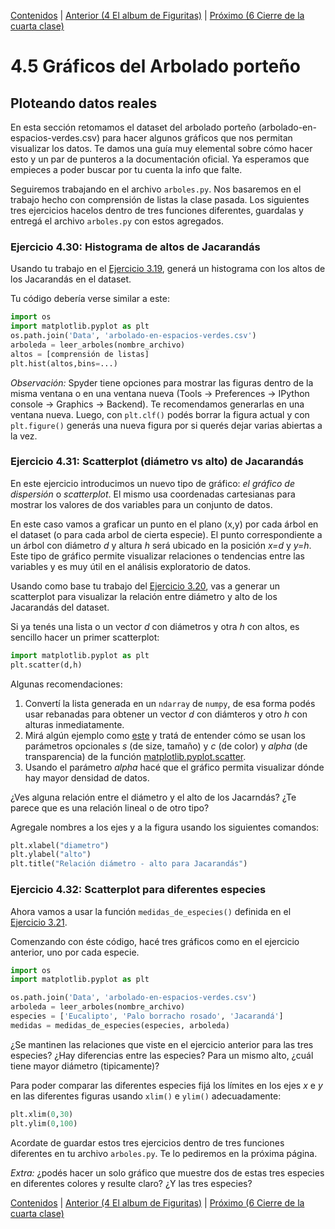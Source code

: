 [Contenidos](../Contenidos.md) \| [Anterior (4 El album de Figuritas)](04_Figuritas.md) \| [Próximo (6 Cierre de la cuarta clase)](08_Cierre.md)

# 4.5 Gráficos del Arbolado porteño

## Ploteando datos reales

En esta sección retomamos el dataset del arbolado porteño (arbolado-en-espacios-verdes.csv) para hacer algunos gráficos que nos permitan visualizar los datos. Te damos una guía muy elemental sobre cómo hacer esto y un par de punteros a la documentación oficial. Ya esperamos que empieces a poder buscar por tu cuenta la info que falte.

Seguiremos trabajando en el archivo `arboles.py`. Nos basaremos en el trabajo hecho con comprensión de listas la clase pasada. Los siguientes tres ejercicios hacelos dentro de tres funciones diferentes, guardalas y entregá el archivo `arboles.py` con estos agregados.

### Ejercicio 4.30: Histograma de altos de Jacarandás
Usando tu trabajo en el [Ejercicio 3.19](../03_Listas_y_Listas/06_Arboles2_LC.md#ejercicio-319-lista-de-altos-de-jacarandá), generá un histograma con los altos de los Jacarandás en el dataset.

Tu código debería verse similar a este:

```python
import os
import matplotlib.pyplot as plt
os.path.join('Data', 'arbolado-en-espacios-verdes.csv')
arboleda = leer_arboles(nombre_archivo)
altos = [comprensión de listas]
plt.hist(altos,bins=...)
```

_Observación:_ Spyder tiene opciones para mostrar las figuras dentro de la misma ventana o en una ventana nueva (Tools -> Preferences -> IPython console -> Graphics -> Backend). Te recomendamos generarlas en una ventana nueva. Luego, con `plt.clf()` podés borrar la figura actual y con `plt.figure()` generás una nueva figura por si querés dejar varias abiertas a la vez.

### Ejercicio 4.31: Scatterplot (diámetro vs alto) de Jacarandás
En este ejercicio introducimos un nuevo tipo de gráfico: _el gráfico de dispersión_  o _scatterplot_. El mismo usa coordenadas cartesianas para mostrar los valores de dos variables para un conjunto de datos. 

En este caso vamos a graficar un punto en el plano (x,y) por cada árbol en el dataset (o para cada arbol de cierta especie). El punto correspondiente a un árbol con diámetro *d* y altura *h* será ubicado en la posición *x=d* y *y=h*. Este tipo de gráfico permite visualizar relaciones o tendencias entre las variables y es muy útil en el análisis exploratorio de datos.

Usando como base tu trabajo del [Ejercicio 3.20](../03_Listas_y_Listas/06_Arboles2_LC.md#ejercicio-320-lista-de-altos-y-diámetros-de-jacarandá), vas a generar un scatterplot para visualizar la relación entre diámetro y alto de los Jacarandás del dataset.

Si ya tenés una lista o un vector *d* con diámetros y otra *h* con altos, es sencillo hacer un primer scatterplot:

```python
import matplotlib.pyplot as plt
plt.scatter(d,h)
```

Algunas recomendaciones:
1. Convertí la lista generada en un `ndarray` de `numpy`, de esa forma podés usar rebanadas para obtener un vector *d* con diámteros y otro *h* con alturas inmediatamente.
2. Mirá algún ejemplo como [este](https://matplotlib.org/3.3.1/gallery/shapes_and_collections/scatter.html#sphx-glr-gallery-shapes-and-collections-scatter-py) y tratá de entender cómo se usan los parámetros opcionales *s* (de size, tamaño) y *c* (de color) y *alpha* (de transparencia) de la función [matplotlib.pyplot.scatter](https://matplotlib.org/3.3.1/api/_as_gen/matplotlib.pyplot.scatter.html#matplotlib.pyplot.scatter). 
3. Usando el parámetro *alpha* hacé que el gráfico permita visualizar dónde hay mayor densidad de datos.

¿Ves alguna relación entre el diámetro y el alto de los Jacarndás? ¿Te parece que es una relación lineal o de otro tipo?

Agregale nombres a los ejes y a la figura usando los siguientes comandos:
```python
plt.xlabel("diametro")
plt.ylabel("alto")
plt.title("Relación diámetro - alto para Jacarandás")
```

### Ejercicio 4.32: Scatterplot para diferentes especies
Ahora vamos a usar la función `medidas_de_especies()` definida en el [Ejercicio 3.21](../03_Listas_y_Listas/06_Arboles2_LC.md#ejercicio-321-diccionario-con-medidas).

Comenzando con éste código, hacé tres gráficos como en el ejercicio anterior, uno por cada especie.

```python
import os
import matplotlib.pyplot as plt

os.path.join('Data', 'arbolado-en-espacios-verdes.csv')
arboleda = leer_arboles(nombre_archivo)
especies = ['Eucalipto', 'Palo borracho rosado', 'Jacarandá']
medidas = medidas_de_especies(especies, arboleda)
```

¿Se mantinen las relaciones que viste en el ejercicio anterior para las tres especies? ¿Hay diferencias entre las especies? Para un mismo alto, ¿cuál tiene mayor diámetro (tipicamente)?

Para poder comparar las diferentes especies fijá los límites en los ejes *x* e *y* en las diferentes figuras usando `xlim()` e  `ylim()` adecuadamente:
```python
plt.xlim(0,30) 
plt.ylim(0,100) 
```

Acordate de guardar estos tres ejercicios dentro de tres funciones diferentes en tu archivo `arboles.py`. Te lo pediremos en la próxima página.

_Extra:_ ¿podés hacer un solo gráfico que muestre dos de estas tres especies en diferentes colores y resulte claro? ¿Y las tres especies?

[Contenidos](../Contenidos.md) \| [Anterior (4 El album de Figuritas)](04_Figuritas.md) \| [Próximo (6 Cierre de la cuarta clase)](08_Cierre.md)

